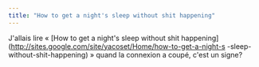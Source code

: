 ```yaml
---
title: "How to get a night's sleep without shit happening"
---
```


J'allais lire « [How to get a night's sleep without shit
happening](http://sites.google.com/site/yacoset/Home/how-to-get-a-night-s
-sleep-without-shit-happening) » quand la connexion a coupé, c'est un signe?

